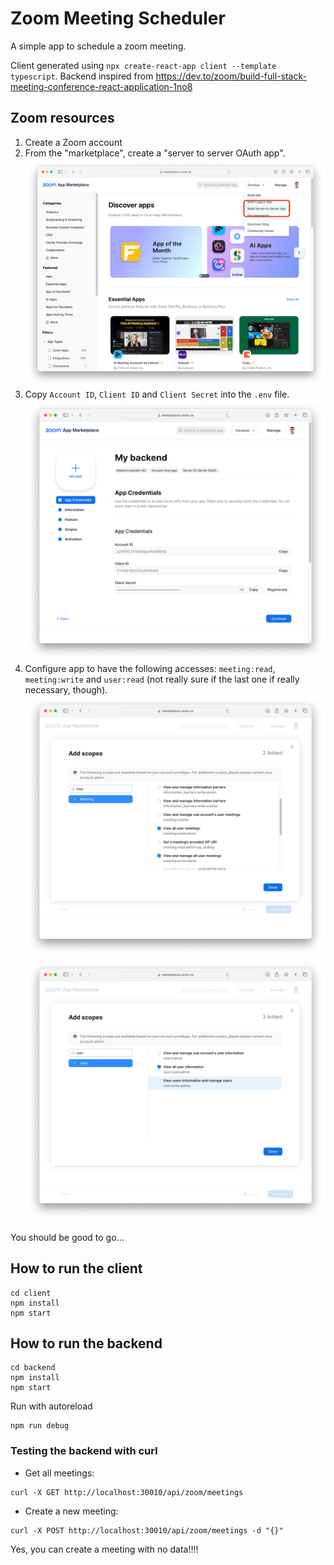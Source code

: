 # Zoom Meeting Scheduler


A simple app to schedule a zoom meeting.

Client generated using `npx create-react-app client --template typescript`.
Backend inspired from https://dev.to/zoom/build-full-stack-meeting-conference-react-application-1no8

## Zoom resources
1. Create a Zoom account
2. From the "marketplace", create a "server to server OAuth app".  ![Create app](img/create_app.png)
3. Copy `Account ID`, `Client ID` and `Client Secret` into the `.env` file. ![app credentials](img/app_credentials.png)
4. Configure app to have the following accesses: `meeting:read`, `meeting:write` and `user:read` (not really sure if the last one if really necessary, though).  ![Add meeting scopes](img/add_meeting_scopes.png) ![Add user scopes](img/add_user_scopes.png)

You should be good to go...


## How to run the client

```shell
cd client
npm install
npm start
```


## How to run the backend

```shell
cd backend
npm install
npm start
```

Run with autoreload
```shell
npm run debug
```


### Testing the backend with curl

* Get all meetings:
```shell
curl -X GET http://localhost:30010/api/zoom/meetings
```

* Create a new meeting:
```shell
curl -X POST http://localhost:30010/api/zoom/meetings -d "{}"
```
Yes, you can create a meeting with no data!!!!